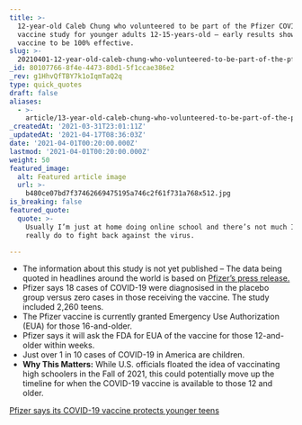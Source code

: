 ```yaml
---
title: >-
  12-year-old Caleb Chung who volunteered to be part of the Pfizer COVID-19
  vaccine study for younger adults 12-15-years-old – early results show the
  vaccine to be 100% effective.
slug: >-
  20210401-12-year-old-caleb-chung-who-volunteered-to-be-part-of-the-pfizer-covid-19-vaccine-study-for
_id: 80107766-8f4e-4473-80d1-5f1ccae386e2
_rev: g1HhvQfTBY7k1oIqmTaQ2q
type: quick_quotes
draft: false
aliases:
  - >-
    article/13-year-old-caleb-chung-who-volunteered-to-be-part-of-the-pfizer-covid-19-vaccine-study-for-younger-adults-12-15-years-old-early-results-show-the-vaccine-to-be-100-effective/
_createdAt: '2021-03-31T23:01:11Z'
_updatedAt: '2021-04-17T08:36:03Z'
date: '2021-04-01T00:20:00.000Z'
lastmod: '2021-04-01T00:20:00.000Z'
weight: 50
featured_image:
  alt: Featured article image
  url: >-
    b480ce07bd7f37462669475195a746c2f61f731a768x512.jpg
is_breaking: false
featured_quote:
  quote: >-
    Usually I’m just at home doing online school and there’s not much I can
    really do to fight back against the virus.

---
```

* The information about this study is not yet published – The data being quoted in headlines around the world is based on [Pfizer’s press release.](https://www.pfizer.com/news/press-release/press-release-detail/pfizer-biontech-announce-positive-topline-results-pivotal)
* Pfizer says 18 cases of COVID-19 were diagnosised in the placebo group versus zero cases in those receiving the vaccine. The study included 2,260 teens.
* The Pfizer vaccine is currently granted Emergency Use Authorization (EUA) for those 16-and-older.
* Pfizer says it will ask the FDA for EUA of the vaccine for those 12-and-older within weeks.
* Just over 1 in 10 cases of COVID-19 in America are children.
* **Why This Matters:** While U.S. officials floated the idea of vaccinating high schoolers in the Fall of 2021, this could potentially move up the timeline for when the COVID-19 vaccine is available to those 12 and older.

[Pfizer says its COVID-19 vaccine protects younger teens](https://apnews.com/article/pfizer-covid-19-vaccine-protect-younger-teens-43b33e2b90ee8660c5a4d9d161331f9e)
